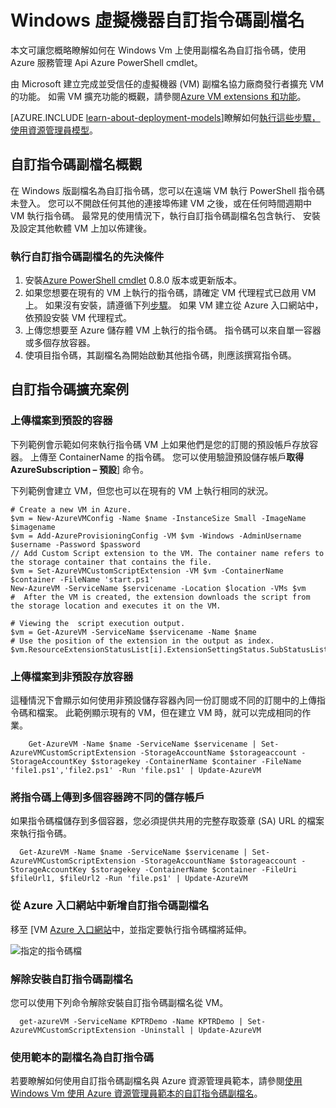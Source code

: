 <properties
   pageTitle="在 Windows VM 上的 [自訂指令碼延伸模組 |Microsoft Azure"
   description="使用自訂指令碼延伸執行遠端 Windows VM PowerShell 指令碼來自動化 Azure VM 設定工作"
   services="virtual-machines-windows"
   documentationCenter=""
   authors="kundanap"
   manager="timlt"
   editor=""
   tags="azure-service-management"/>

<tags
   ms.service="virtual-machines-windows"
   ms.devlang="na"
   ms.topic="article"
   ms.tgt_pltfrm="vm-windows"
   ms.workload="infrastructure-services"
   ms.date="08/06/2015"
   ms.author="kundanap"/>

# <a name="custom-script-extension-for-windows-virtual-machines"></a>Windows 虛擬機器自訂指令碼副檔名

本文可讓您概略瞭解如何在 Windows Vm 上使用副檔名為自訂指令碼，使用 Azure 服務管理 Api Azure PowerShell cmdlet。

由 Microsoft 建立完成並受信任的虛擬機器 (VM) 副檔名協力廠商發行者擴充 VM 的功能。 如需 VM 擴充功能的概觀，請參閱[Azure VM extensions 和功能](virtual-machines-windows-extensions-features.md)。

[AZURE.INCLUDE [learn-about-deployment-models](../../includes/learn-about-deployment-models-classic-include.md)]瞭解如何[執行這些步驟，使用資源管理員模型](virtual-machines-windows-extensions-customscript.md)。

## <a name="custom-script-extension-overview"></a>自訂指令碼副檔名概觀

在 Windows 版副檔名為自訂指令碼，您可以在遠端 VM 執行 PowerShell 指令碼未登入。 您可以不開啟任何其他的連接埠佈建 VM 之後，或在任何時間週期中 VM 執行指令碼。 最常見的使用情況下，執行自訂指令碼副檔名包含執行、 安裝及設定其他軟體 VM 上加以佈建後。

### <a name="prerequisites-for-running-the-custom-script-extension"></a>執行自訂指令碼副檔名的先決條件

1. 安裝<a href="http://azure.microsoft.com/downloads" target="_blank">Azure PowerShell cmdlet</a> 0.8.0 版本或更新版本。
2. 如果您想要在現有的 VM 上執行的指令碼，請確定 VM 代理程式已啟用 VM 上。 如果沒有安裝，請遵循下列[步驟](virtual-machines-windows-classic-agents-and-extensions.md)。 如果 VM 建立從 Azure 入口網站中，依預設安裝 VM 代理程式。
3. 上傳您想要至 Azure 儲存體 VM 上執行的指令碼。 指令碼可以來自單一容器或多個存放容器。
4. 使項目指令碼，其副檔名為開始啟動其他指令碼，則應該撰寫指令碼。

## <a name="custom-script-extension-scenarios"></a>自訂指令碼擴充案例

### <a name="upload-files-to-the-default-container"></a>上傳檔案到預設的容器

下列範例會示範如何來執行指令碼 VM 上如果他們是您的訂閱的預設帳戶存放容器。 上傳至 ContainerName 的指令碼。 您可以使用驗證預設儲存帳戶**取得 AzureSubscription – 預設**] 命令。

下列範例會建立 VM，但您也可以在現有的 VM 上執行相同的狀況。

    # Create a new VM in Azure.
    $vm = New-AzureVMConfig -Name $name -InstanceSize Small -ImageName $imagename
    $vm = Add-AzureProvisioningConfig -VM $vm -Windows -AdminUsername $username -Password $password
    // Add Custom Script extension to the VM. The container name refers to the storage container that contains the file.
    $vm = Set-AzureVMCustomScriptExtension -VM $vm -ContainerName $container -FileName 'start.ps1'
    New-AzureVM -ServiceName $servicename -Location $location -VMs $vm
    #  After the VM is created, the extension downloads the script from the storage location and executes it on the VM.

    # Viewing the  script execution output.
    $vm = Get-AzureVM -ServiceName $servicename -Name $name
    # Use the position of the extension in the output as index.
    $vm.ResourceExtensionStatusList[i].ExtensionSettingStatus.SubStatusList

### <a name="upload-files-to-a-non-default-storage-container"></a>上傳檔案到非預設存放容器

這種情況下會顯示如何使用非預設儲存容器內同一份訂閱或不同的訂閱中的上傳指令碼和檔案。 此範例顯示現有的 VM，但在建立 VM 時，就可以完成相同的作業。

        Get-AzureVM -Name $name -ServiceName $servicename | Set-AzureVMCustomScriptExtension -StorageAccountName $storageaccount -StorageAccountKey $storagekey -ContainerName $container -FileName 'file1.ps1','file2.ps1' -Run 'file.ps1' | Update-AzureVM

### <a name="upload-scripts-to-multiple-containers-across-different-storage-accounts"></a>將指令碼上傳到多個容器跨不同的儲存帳戶

  如果指令碼檔儲存到多個容器，您必須提供共用的完整存取簽章 (SA) URL 的檔案來執行指令碼。

      Get-AzureVM -Name $name -ServiceName $servicename | Set-AzureVMCustomScriptExtension -StorageAccountName $storageaccount -StorageAccountKey $storagekey -ContainerName $container -FileUri $fileUrl1, $fileUrl2 -Run 'file.ps1' | Update-AzureVM


### <a name="add-the-custom-script-extension-from-the-azure-portal"></a>從 Azure 入口網站中新增自訂指令碼副檔名

移至 [VM <a href="https://portal.azure.com/ " target="_blank">Azure 入口網站</a>中，並指定要執行指令碼檔將延伸。

  ![指定的指令碼檔][5]


### <a name="uninstall-the-custom-script-extension"></a>解除安裝自訂指令碼副檔名

您可以使用下列命令解除安裝自訂指令碼副檔名從 VM。

      get-azureVM -ServiceName KPTRDemo -Name KPTRDemo | Set-AzureVMCustomScriptExtension -Uninstall | Update-AzureVM

### <a name="use-the-custom-script-extension-with-templates"></a>使用範本的副檔名為自訂指令碼

若要瞭解如何使用自訂指令碼副檔名與 Azure 資源管理員範本，請參閱[使用 Windows Vm 使用 Azure 資源管理員範本的自訂指令碼副檔名](virtual-machines-windows-extensions-customscript.md)。

<!--Image references-->
[5]: ./media/virtual-machines-windows-classic-extensions-customscript/addcse.png
